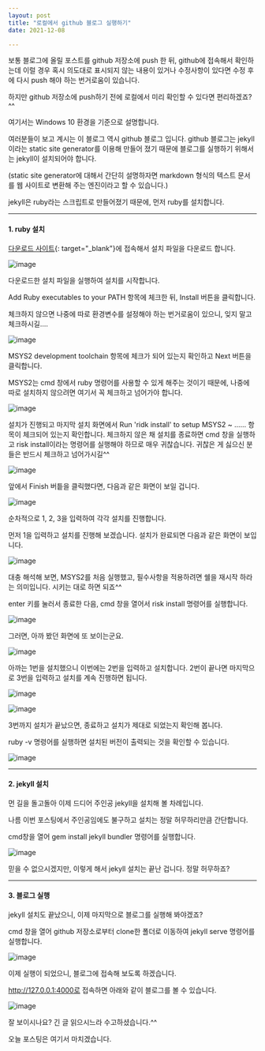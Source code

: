 ```yaml
---
layout: post
title: "로컬에서 github 블로그 실행하기"
date: 2021-12-08

---
```


보통 블로그에 올릴 포스트를 github 저장소에 push 한 뒤, github에 접속해서 확인하는데 이럴 경우 혹시 의도대로 표시되지 않는 내용이 있거나 수정사항이 있다면
수정 후에 다시 push 해야 하는 번거로움이 있습니다. 

하지만 github 저장소에 push하기 전에 로컬에서 미리 확인할 수 있다면 편리하겠죠?^^

여기서는 Windows 10 환경을 기준으로 설명합니다.



여러분들이 보고 계시는 이 블로그 역시 github 블로그 입니다. github 블로그는 jekyll 이라는 static site generator를 이용해 만들어 졌기 때문에 블로그를 실행하기 위해서는 jekyll이 설치되어야 합니다.

(static site generator에 대해서 간단히 설명하자면 markdown 형식의 텍스트 문서를 웹 사이트로 변환해 주는 엔진이라고 할 수 있습니다.)

jekyll은 ruby라는 스크립트로 만들어졌기 때문에, 먼저 ruby를 설치합니다.

---

#### 1. ruby 설치

[다운로드 사이트](https://rubyinstaller.org/downloads/){: target="_blank"}에 접속해서 설치 파일을 다운로드 합니다.

![image](https://user-images.githubusercontent.com/92565548/145144208-c187c6ea-0ea2-46b1-a39d-edef31481c98.png)

다운로드한 설치 파일을 실행하여 설치를 시작합니다.

Add Ruby executables to your PATH 항목에 체크한 뒤, Install 버튼을 클릭합니다.

체크하지 않으면 나중에 따로 환경변수를 설정해야 하는 번거로움이 있으니, 잊지 말고 체크하시길....

![image](https://user-images.githubusercontent.com/92565548/145144379-f2d3f32e-07b3-4998-995a-2f7be4391c43.png)


MSYS2 development toolchain 항목에 체크가 되어 있는지 확인하고 Next 버튼을 클릭합니다.

MSYS2는 cmd 창에서 ruby 명령어를 사용할 수 있게 해주는 것이기 때문에, 나중에 따로 설치하지 않으려면 여기서 꼭 체크하고 넘어가야 합니다.

![image](https://user-images.githubusercontent.com/92565548/145144598-9afe156e-f8c1-44f9-a812-333bd7980094.png)

설치가 진행되고 마지막 설치 화면에서 Run 'ridk install' to setup MSYS2 ~ ...... 항목이 체크되어 있는지 확인합니다. 체크하지 않은 채 설치를 종료하면 cmd 창을 실행하고 risk install이라는 명령어를 실행해야 하므로 매우 귀찮습니다. 귀찮은 게 싫으신 분들은 반드시 체크하고 넘어가시길^^

![image](https://user-images.githubusercontent.com/92565548/145145172-845e6408-9e87-4a07-bbd6-1dbc8b519e28.png)


앞에서 Finish 버틑을 클릭했다면, 다음과 같은 화면이 보일 겁니다.

![image](https://user-images.githubusercontent.com/92565548/145145385-1ab8f62c-5e3c-444a-95a1-ed5badbbccfb.png)

순차적으로 1, 2, 3을 입력하여 각각 설치를 진행합니다.

먼저 1을 입력하고 설치를 진행해 보겠습니다. 설치가 완료되면 다음과 같은 화면이 보입니다.

![image](https://user-images.githubusercontent.com/92565548/145145599-442f3764-f82b-4596-a41b-003988dce182.png)

대충 해석해 보면, MSYS2를 처음 실행했고, 필수사항을 적용하려면 쉘을 재시작 하라는 의미입니다.
시키는 대로 하면 되죠^^

enter 키를 눌러서 종료한 다음, cmd 창을 열어서 risk install 명령어를 실행합니다.

![image](https://user-images.githubusercontent.com/92565548/145145925-1ef9606c-7a47-409e-89af-7ad5bad3ee10.png)

그러면, 아까 봤던 화면에 또 보이는군요.

![image](https://user-images.githubusercontent.com/92565548/145146089-16c4a476-5ca0-43b1-8cd3-f8a315ba5325.png)

아까는 1번을 설치했으니 이번에는 2번을 입력하고 설치합니다. 2번이 끝나면 마지막으로 3번을 입력하고 설치를 계속 진행하면 됩니다.

![image](https://user-images.githubusercontent.com/92565548/145146141-51529d81-b342-4802-8bda-2c375e592ef3.png)

![image](https://user-images.githubusercontent.com/92565548/145146202-5a234bae-3848-4fad-8445-ed51f251dc3c.png)


3번까지 설치가 끝났으면, 종료하고 설치가 제대로 되었는지 확인해 봅니다.

ruby -v 명령어를 실행하면 설치된 버전이 출력되는 것을 확인할 수 있습니다.

![image](https://user-images.githubusercontent.com/92565548/145146476-8b82f06e-8227-4ae3-bf49-99eb0e8a0b6f.png)

---

#### 2. jekyll 설치

먼 길을 돌고돌아 이제 드디어 주인공 jekyll을 설치해 볼 차례입니다.

나름 이번 포스팅에서 주인공임에도 불구하고 설치는 정말 허무하리만큼 간단합니다.

cmd창을 열어 gem install jekyll bundler 명령어를 실행합니다.

![image](https://user-images.githubusercontent.com/92565548/145146766-231d20b9-543f-4791-b448-90c2292a939f.png)

믿을 수 없으시겠지만, 이렇게 해서 jekyll 설치는 끝난 겁니다. 정말 허무하죠?

---

#### 3. 블로그 실행

jekyll 설치도 끝났으니, 이제 마지막으로 블로그를 실행해 봐야겠죠?

cmd 창을 열어 github 저장소로부터 clone한 폴더로 이동하여 jekyll serve 명령어를 실행합니다.

![image](https://user-images.githubusercontent.com/92565548/145147138-4bff0160-0bb8-4f62-a075-eb8cad2ab647.png)

이제 실행이 되었으니, 블로그에 접속해 보도록 하겠습니다.

http://127.0.0.1:4000로 접속하면 아래와 같이 블로그를 볼 수 있습니다.

![image](https://user-images.githubusercontent.com/92565548/145147324-f9dbd791-bfcc-453e-ab71-8faf2937a7fc.png)

잘 보이시나요?
긴 글 읽으시느라 수고하셨습니다.^^

오늘 포스팅은 여기서 마치겠습니다.












